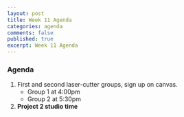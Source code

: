 ```yaml
---
layout: post
title: Week 11 Agenda
categories: agenda
comments: false
published: true
excerpt: Week 11 Agenda
---
```


### Agenda

1. First and second laser-cutter groups, sign up on canvas.
   - Group 1 at 4:00pm
   - Group 2 at 5:30pm
2. **Project 2 studio time**

